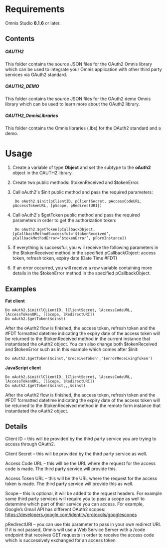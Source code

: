 # Requirements
Omnis Studio **8.1.6** or later.

## Contents
##### OAUTH2
This folder contains the source JSON files for the OAuth2 Omnis library which can be used to integrate your Omnis application with other third party services via OAuth2 standard.

##### OAUTH2_DEMO
This folder contains the source JSON files for the OAuth2 demo Omnis library which can be used to learn more about the OAuth2 library.

##### OAUTH2_OmnisLibraries
This folder contains the Omnis libraries (.lbs) for the OAuth2 standard and a demo.

# Usage

1) Create a variable of type **Object** and set the subtype to the **oAuth2** object in the OAUTH2 library.

2) Create two public methods: $tokenReceived and $tokenError.

3) Call oAuth2's $init public method and pass the required parameters:
    
	    Do oAuth2.$init(pClientID, pClientSecret, pAccessCodeURL, pAccessTokenURL, [pScope, pRedirectURI])

4) Call oAuth2's $getToken public method and pass the required parameters in order to get the authorization token:

	    Do oAuth2.$getToken(pCallbackObject, [pCallbackMethodSuccessful=‘$tokenReceived’, pCallbackMethodError=‘$tokenError’, pFormInstance])
    
5) If everything is successful, you will receive the following parameters in the $tokenReceived method in the specified pCallbackObject: access token, refresh token, expiry date (Date Time #FDT)

6) If an error occurred, you will receive a row variable containing more details in the $tokenError method in the specified pCallbackObject.

## Examples
**Fat client**

    Do oAuth2.$init(lCLientID, lClientSecret, lAccessCodeURL, lAccessTokenURL, [lScope, lRedirectURI])
    Do oAuth2.$getToken($cinst)
    
After the oAuth2 flow is finished, the access token, refresh token and the #FDT formatted datetime indicating the expiry date of the access token will be returned to the $tokenReceived method in the current instance that instantiated the oAuth2 object. You can also change both $tokenReceived and $tokenError such as in this example which comes after $init:
    
    Do oAuth2.$getToken($cinst,'$receiveToken','$errorReceivingToken')
    
**JavaScript client**

	Do oAuth2.$init(lClientID, lClientSecret, lAccessCodeURL, lAccessTokenURL, [lScope, lRedirectURI])
    Do oAuth2.$getToken($cinst,,,$cinst)

After the oAuth2 flow is finished, the access token, refresh token and the #FDT formatted datetime indicating the expiry date of the access token will be returned to the $tokenReceived method in the remote form instance that instantiated the oAuth2 object.

## Details
Client ID – this will be provided by the third party service you are trying to access through OAuth2.

Client Secret – this will be provided by the third party service as well.

Access Code URL – this will be the URL where the request for the access code is made. The third party service will provide this.

Access Token URL – this will be the URL where the request for the access token is made. The third party service will provide this as well.

Scope – this is optional, it will be added to the request headers. For example some third party services will require you to pass a scope as well to determine which part of their service you can access. For example, Google’s Gmail API has different OAuth2 scopes: https://developers.google.com/identity/protocols/googlescopes

pRedirectURI – you can use this parameter to pass in your own redirect URI. If it is not passed, Omnis will use a Web Service Server with a /code endpoint that receives GET requests in order to receive the access code which is successively exchanged for an access token.
